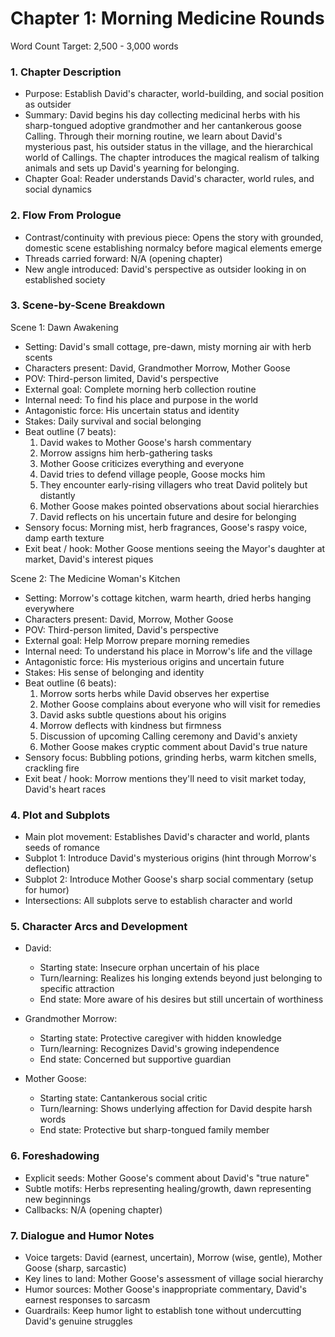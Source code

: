 # Chapter 1: Morning Medicine Rounds

Word Count Target: 2,500 - 3,000 words

### 1. Chapter Description
- Purpose: Establish David's character, world-building, and social position as outsider
- Summary: David begins his day collecting medicinal herbs with his sharp-tongued adoptive grandmother and her cantankerous goose Calling. Through their morning routine, we learn about David's mysterious past, his outsider status in the village, and the hierarchical world of Callings. The chapter introduces the magical realism of talking animals and sets up David's yearning for belonging.
- Chapter Goal: Reader understands David's character, world rules, and social dynamics

### 2. Flow From Prologue
- Contrast/continuity with previous piece: Opens the story with grounded, domestic scene establishing normalcy before magical elements emerge
- Threads carried forward: N/A (opening chapter)
- New angle introduced: David's perspective as outsider looking in on established society

### 3. Scene-by-Scene Breakdown

Scene 1: Dawn Awakening
- Setting: David's small cottage, pre-dawn, misty morning air with herb scents
- Characters present: David, Grandmother Morrow, Mother Goose
- POV: Third-person limited, David's perspective
- External goal: Complete morning herb collection routine
- Internal need: To find his place and purpose in the world
- Antagonistic force: His uncertain status and identity
- Stakes: Daily survival and social belonging
- Beat outline (7 beats):
  1) David wakes to Mother Goose's harsh commentary
  2) Morrow assigns him herb-gathering tasks
  3) Mother Goose criticizes everything and everyone
  4) David tries to defend village people, Goose mocks him
  5) They encounter early-rising villagers who treat David politely but distantly
  6) Mother Goose makes pointed observations about social hierarchies
  7) David reflects on his uncertain future and desire for belonging
- Sensory focus: Morning mist, herb fragrances, Goose's raspy voice, damp earth texture
- Exit beat / hook: Mother Goose mentions seeing the Mayor's daughter at market, David's interest piques

Scene 2: The Medicine Woman's Kitchen
- Setting: Morrow's cottage kitchen, warm hearth, dried herbs hanging everywhere
- Characters present: David, Morrow, Mother Goose
- POV: Third-person limited, David's perspective
- External goal: Help Morrow prepare morning remedies
- Internal need: To understand his place in Morrow's life and the village
- Antagonistic force: His mysterious origins and uncertain future
- Stakes: His sense of belonging and identity
- Beat outline (6 beats):
  1) Morrow sorts herbs while David observes her expertise
  2) Mother Goose complains about everyone who will visit for remedies
  3) David asks subtle questions about his origins
  4) Morrow deflects with kindness but firmness
  5) Discussion of upcoming Calling ceremony and David's anxiety
  6) Mother Goose makes cryptic comment about David's true nature
- Sensory focus: Bubbling potions, grinding herbs, warm kitchen smells, crackling fire
- Exit beat / hook: Morrow mentions they'll need to visit market today, David's heart races

### 4. Plot and Subplots
- Main plot movement: Establishes David's character and world, plants seeds of romance
- Subplot 1: Introduce David's mysterious origins (hint through Morrow's deflection)
- Subplot 2: Introduce Mother Goose's sharp social commentary (setup for humor)
- Intersections: All subplots serve to establish character and world

### 5. Character Arcs and Development
- David: 
  - Starting state: Insecure orphan uncertain of his place
  - Turn/learning: Realizes his longing extends beyond just belonging to specific attraction
  - End state: More aware of his desires but still uncertain of worthiness

- Grandmother Morrow:
  - Starting state: Protective caregiver with hidden knowledge
  - Turn/learning: Recognizes David's growing independence
  - End state: Concerned but supportive guardian

- Mother Goose:
  - Starting state: Cantankerous social critic
  - Turn/learning: Shows underlying affection for David despite harsh words
  - End state: Protective but sharp-tongued family member

### 6. Foreshadowing
- Explicit seeds: Mother Goose's comment about David's "true nature"
- Subtle motifs: Herbs representing healing/growth, dawn representing new beginnings
- Callbacks: N/A (opening chapter)

### 7. Dialogue and Humor Notes
- Voice targets: David (earnest, uncertain), Morrow (wise, gentle), Mother Goose (sharp, sarcastic)
- Key lines to land: Mother Goose's assessment of village social hierarchy
- Humor sources: Mother Goose's inappropriate commentary, David's earnest responses to sarcasm
- Guardrails: Keep humor light to establish tone without undercutting David's genuine struggles